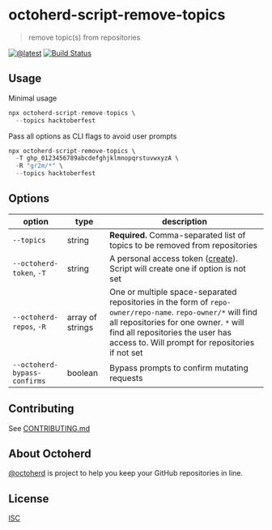 # octoherd-script-remove-topics

> remove topic(s) from repositories

[![@latest](https://img.shields.io/npm/v/octoherd-script-remove-topics.svg)](https://www.npmjs.com/package/octoherd-script-remove-topics)
[![Build Status](https://github.com/gr2m/octoherd-script-remove-topics/workflows/Test/badge.svg)](https://github.com/gr2m/octoherd-script-remove-topics/actions?query=workflow%3ATest+branch%3Amain)

## Usage

Minimal usage

```js
npx octoherd-script-remove-topics \
  --topics hacktoberfest
```

Pass all options as CLI flags to avoid user prompts

```js
npx octoherd-script-remove-topics \
  -T ghp_0123456789abcdefghjklmnopqrstuvwxyzA \
  -R "gr2m/*" \
  --topics hacktoberfest
```

## Options

| option                       | type             | description                                                                                                                                                                                                                                 |
| ---------------------------- | ---------------- | ------------------------------------------------------------------------------------------------------------------------------------------------------------------------------------------------------------------------------------------- |
| `--topics`                   | string           | **Required.** Comma-separated list of topics to be removed from repositories                                                                                                                                                                |
| `--octoherd-token`, `-T`     | string           | A personal access token ([create](https://github.com/settings/tokens/new?scopes=repo)). Script will create one if option is not set                                                                                                         |
| `--octoherd-repos`, `-R`     | array of strings | One or multiple space-separated repositories in the form of `repo-owner/repo-name`. `repo-owner/*` will find all repositories for one owner. `*` will find all repositories the user has access to. Will prompt for repositories if not set |
| `--octoherd-bypass-confirms` | boolean          | Bypass prompts to confirm mutating requests                                                                                                                                                                                                 |

## Contributing

See [CONTRIBUTING.md](CONTRIBUTING.md)

## About Octoherd

[@octoherd](https://github.com/octoherd/) is project to help you keep your GitHub repositories in line.

## License

[ISC](LICENSE.md)
